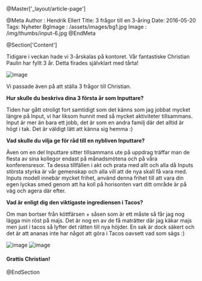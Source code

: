 @Master['_layout/article-page']

@Meta
Author : Hendrik Ellert
Title: 3 frågor till en 3-åring
Date: 2016-05-20
Tags: Nyheter
BgImage : /assets/images/bg1.jpg
Image : /img/thumbs/input-6.jpg
@EndMeta

@Section['Content']

Tidigare i veckan hade vi 3-årskalas på kontoret. Vår fantastiske Christian Paulin har fyllt 3 år. Detta firades självklart med tårta!

![image](/img/nyheter/ChristianPaulin.jpg)

Vi passade även på att ställa 3 frågor till Christian.

**Hur skulle du beskriva dina 3 första år som Inputtare?**

Tiden har gått otroligt fort samtidigt som det känns som jag jobbat mycket längre på Input, vi har liksom hunnit med så mycket aktiviteter tillsammans. Input är mer än bara ett jobb, det är som en andra familj där det alltid är högt i tak. Det är väldigt lätt att känna sig hemma :)

**Vad skulle du vilja ge för råd till en nybliven Inputtare?**

Även om en del Inputtare sitter tillsammans ute på uppdrag träffar man de flesta av sina kollegor endast på månadsmötena och på våra konferensresor. Ta dessa tillfällen i akt och prata med allt och alla då Inputs största styrka är vår gemenskap och alla vill att de nya skall få vara med. Inputs modell innebär mycket frihet, använd denna frihet till att vara din egen lyckas smed genom att ha koll på horisonten vart ditt område är på väg och agera där efter.

**Vad är enligt dig den viktigaste ingrediensen i Tacos?**

Om man bortser från köttfärsen + såsen som är ett måste så får jag nog lägga min röst på majs. Det är nog en av de få maträtter där jag käkar majs men just i tacos så lyfter det rätten till nya höjder. En sak är dock säkert och det är att ananas inte har något att göra i Tacos oavsett vad som sägs :) 

![image](/img/nyheter/ChristianFest.jpg) ![image](/img/nyheter/ChristianPaulinCake.jpg)

#### Grattis Christian!

@EndSection
